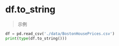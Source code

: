 &emsp;
# df.to_string


>示例
```python
df = pd.read_csv('./data/BostonHousePrices.csv')
print(type(df.to_string()))
```

